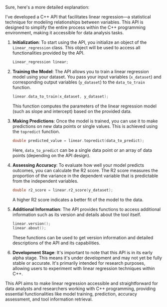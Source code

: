 Sure, here's a more detailed explanation:

I've developed a C++ API that facilitates linear regression—a statistical technique for modeling relationships between variables. This API is designed to simplify the entire process within the C++ programming environment, making it accessible for data analysis tasks.

1. **Initialization**: To start using the API, you initialize an object of the `Linear_regression` class. This object will be used to access all functionalities provided by the API.

   ```cpp
   Linear_regression linear;
   ```

2. **Training the Model**: The API allows you to train a linear regression model using your dataset. You pass your input variables (`x_dataset`) and corresponding output variables (`y_dataset`) to the `data_to_train` function.

   ```cpp
   linear.data_to_train(x_dataset, y_dataset);
   ```

   This function computes the parameters of the linear regression model (such as slope and intercept) based on the provided data.

3. **Making Predictions**: Once the model is trained, you can use it to make predictions on new data points or single values. This is achieved using the `topredict` function.

   ```cpp
   double predicted_value = linear.topredict(data_to_predict);
   ```

   Here, `data_to_predict` can be a single data point or an array of data points (depending on the API design).

4. **Assessing Accuracy**: To evaluate how well your model predicts outcomes, you can calculate the R2 score. The R2 score measures the proportion of the variance in the dependent variable that is predictable from the independent variables.

   ```cpp
   double r2_score = linear.r2_score(y_dataset);
   ```

   A higher R2 score indicates a better fit of the model to the data.

5. **Additional Information**: The API provides functions to access additional information such as its version and details about the tool itself.

   ```cpp
   linear.version();
   linear.about();
   ```

   These functions can be used to get version information and detailed descriptions of the API and its capabilities.

6. **Development Stage**: It's important to note that this API is in its early alpha stage. This means it's under development and may not yet be fully stable or accurate. It's primarily intended for research purposes, allowing users to experiment with linear regression techniques within C++.

This API aims to make linear regression accessible and straightforward for data analysts and researchers working with C++ programming, providing essential functionalities like model training, prediction, accuracy assessment, and tool information retrieval.
